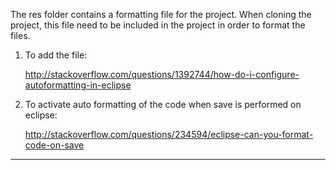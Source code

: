 The res folder contains a formatting file for the project. When cloning the project, this file need
to be included in the project in order to format the files.

1) To add the file:

   http://stackoverflow.com/questions/1392744/how-do-i-configure-autoformatting-in-eclipse

2) To activate auto formatting of the code when save is performed on eclipse:

   http://stackoverflow.com/questions/234594/eclipse-can-you-format-code-on-save
   
---------------------------------------------------------------------------------------------------
